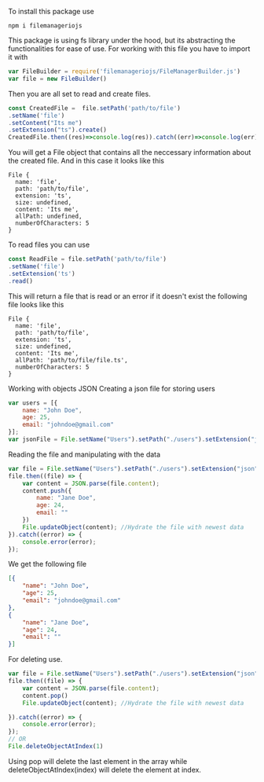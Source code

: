 To install this package use
```cli
npm i filemanageriojs
```
This package is using fs library under the hood, but its abstracting the functionalities for ease of use.
For working with this file you have to import it with
```javascript
var FileBuilder = require('filemanageriojs/FileManagerBuilder.js')
var file = new FileBuilder()
```
Then you are all set to read and create files.

```javascript
const CreatedFile =  file.setPath('path/to/file')
.setName('file')
.setContent("Its me")
.setExtension("ts").create()
CreatedFile.then((res)=>console.log(res)).catch((err)=>console.log(err))
```
You will get a File object that contains all the neccessary information about the created file. And in this case it looks like this
```
File {
  name: 'file',
  path: 'path/to/file',
  extension: 'ts',
  size: undefined,
  content: 'Its me',
  allPath: undefined,
  numberOfCharacters: 5
}
```
To read files you can use
```javascript
const ReadFile = file.setPath('path/to/file')
.setName('file')
.setExtension('ts')
.read()
```
This will return a file that is read or an error if it doesn't exist 
the following file looks like this
```
File {
  name: 'file',
  path: 'path/to/file',
  extension: 'ts',
  size: undefined,
  content: 'Its me',
  allPath: 'path/to/file/file.ts',
  numberOfCharacters: 5
}
```
Working with objects JSON
Creating a json file for storing users
```javascript
var users = [{
    name: "John Doe",
    age: 25,
    email: "johndoe@gmail.com"
}];
var jsonFile = File.setName("Users").setPath("./users").setExtension("json").setContent(JSON.stringify(users)).create();
```
Reading the file and manipulating with the data
```javascript
var file = File.setName("Users").setPath("./users").setExtension("json").read();
file.then((file) => {
    var content = JSON.parse(file.content);
    content.push({
        name: "Jane Doe",
        age: 24,
        email: ""
    })
    File.updateObject(content); //Hydrate the file with newest data
}).catch((error) => {
    console.error(error);
});
```
We get the following file 
```json
[{
    "name": "John Doe",
    "age": 25,
    "email": "johndoe@gmail.com"
},
{
    "name": "Jane Doe",
    "age": 24,
    "email": ""
}]
```
For deleting use.
```javascript
var file = File.setName("Users").setPath("./users").setExtension("json").read();
file.then((file) => {
    var content = JSON.parse(file.content);
    content.pop()
    File.updateObject(content); //Hydrate the file with newest data

}).catch((error) => {
    console.error(error);
});
// OR
File.deleteObjectAtIndex(1) 
```
Using pop will delete the last element in the array while deleteObjectAtIndex(index) will delete the element at index. 
